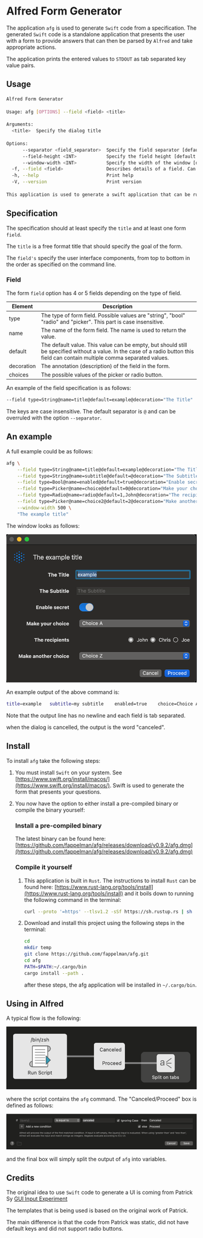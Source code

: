 # Alfred Form Generator

The application `afg` is used to generate `Swift` code 
from a specification. The generated `Swift` 
code is a standalone application that presents the user with a form 
to provide answers that can then be parsed by `Alfred` and take
appropriate actions.

The application prints the entered values to `STDOUT` as tab separated
key value pairs.

## Usage

```bash
Alfred Form Generator

Usage: afg [OPTIONS] --field <field> <title>

Arguments:
  <title>  Specify the dialog title

Options:
      --separator <field_separator>  Specify the field separator [default: @]
      --field-height <INT>           Specify the field height [default: 35]
      --window-width <INT>           Specify the width of the window [default: 400]
  -f, --field <field>                Describes details of a field. Can be repeated multiple times.
  -h, --help                         Print help
  -V, --version                      Print version

This application is used to generate a swift application that can be run in Alfred as a form input
```

## Specification

The specification should at least specify the `title` and at least one form `field`.

The `title` is a free format title that should specify the goal of the form.

The `field's` specify the user interface components, from top to bottom in the order
as specified on the command line.

### Field

The form `field` option has 4 or 5 fields depending on the type
of field.

|Element| Description                                                                                                                                                                      |
|-|----------------------------------------------------------------------------------------------------------------------------------------------------------------------------------|
|type| The type of form field. Possible values are "string", "bool" "radio" and "picker". This part is case insensitive.                                                                |
|name| The name of the form field. The name is used to return the value.                                                                                                                |
|default| The default value. This value can be empty, but should still be specified without a value. In the case of a radio button this field can contain multiple comma separated values. |
|decoration| The annotation (description) of the field in the form.                                                                                                                           |
|choices| The possible values of the picker or radio button.                                                                                                                               |

An example of the field specification is as follows:

```bash
--field type=String@name=title@default=example@decoration="The Title"
```

The keys are case insensitive. The default separator is `@` and can be
overruled with the option `--separator`.

## An example

A full example could be as follows:

```bash
afg \
	--field type=String@name=title@default=example@decoration="The Title" \
	--field type=String@name=subtitle@default=@decoration="The Subtitle" \
	--field type=Bool@name=enabled@default=true@decoration="Enable secret" \
	--field type=Picker@name=choice@default=0@decoration="Make your choice"@choices="Choice A,Choice B,Choice C" \
	--field type=Radio@name=radio@default=1,John@decoration="The recipients"@choices="John,Chris,Joe" \
	--field type=Picker@name=choice2@default=2@decoration="Make another choice"@choices="Choice X,Choice Y,Choice Z" \
	--window-width 500 \
	"The example title"	
```

The window looks as follows:

![window](images/example.png)

An example output of the above command is:

```bash
title=example	subtitle=my subtitle	enabled=true	choice=Choice A	radio=Chris,John	choice2=Choice Z```
```

Note that the output line has no newline and each field is tab separated.

when the dialog is cancelled, the output is the word "canceled".

## Install

To install `afg` take the following steps:

1. You must install `Swift` on your system. See [https://www.swift.org/install/macos/](https://www.swift.org/install/macos/).
Swift is used to generate the form that presents your questions.
2. You now have the option to either install a pre-compiled binary or
compile the binary yourself:
   
   ### Install a pre-compiled binary
   The latest binary can be found here: [https://github.com/fappelman/afg/releases/download/v0.9.2/afg.dmg](https://github.com/fappelman/afg/releases/download/v0.9.2/afg.dmg)
   
   ### Compile it yourself
   1. This application is built in `Rust`. The instructions to install 
   `Rust` can be found here:
   [https://www.rust-lang.org/tools/install](https://www.rust-lang.org/tools/install)
   and it boils down to running the following command in the terminal:
       ```sh
      curl --proto '=https' --tlsv1.2 -sSf https://sh.rustup.rs | sh
      ```
    
   2. Download and install this project using the following steps in the terminal:
       ```sh
       cd
       mkdir temp
       git clone https://github.com/fappelman/afg.git
       cd afg
       PATH=$PATH:~/.cargo/bin
       cargo install --path .
       ```
      after these steps, the afg application will be installed 
      in `~/.cargo/bin`.
## Using in Alfred

A typical flow is the following:

![flow](images/flow.png)

where the script contains the `afg` command. The "Canceled/Proceed" box is
defined as follows:

![cancel-proceed](images/cancel-proceed.png)

and the final box will simply split the output of `afg` into variables.
## Credits

The original idea to use `Swift` code to generate a UI is coming
from Patrick Sy [GUI Input Experiment](https://github.com/zeitlings/alfred-workflows/releases/tag/v1.0.0-uiex)

The templates that is being used is based on the original work of Patrick.

The main difference is that the code from Patrick was static,
did not have default keys and did not support radio buttons.
